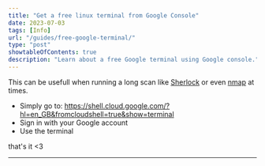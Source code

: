 ```yaml
---
title: "Get a free linux terminal from Google Console"
date: 2023-07-03
tags: [Info]
url: "/guides/free-google-terminal/"
type: "post"
showtableOfContents: true
description: "Learn about a free Google terminal using Google console."
---
```


This can be usefull when running a long scan like [Sherlock](https://medium.com/@mansoorbarri/find-social-media-accounts-with-sherlock-5ab55b2ca13d) or even [nmap](https://medium.com/@mansoorbarri/nmap-quick-start-2d83f6ac559d) at times. 

- Simply go to: https://shell.cloud.google.com/?hl=en_GB&fromcloudshell=true&show=terminal 
- Sign in with your Google account 
- Use the terminal 

that's it <3

----

  